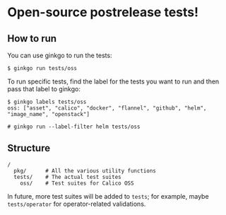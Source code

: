 # Open-source postrelease tests!

## How to run

You can use ginkgo to run the tests:

```
$ ginkgo run tests/oss
```

To run specific tests, find the label for the tests you want to run and
then pass that label to ginkgo:

```
$ ginkgo labels tests/oss
oss: ["asset", "calico", "docker", "flannel", "github", "helm", "image_name", "openstack"]

# ginkgo run --label-filter helm tests/oss
```

## Structure

```
/
  pkg/      # All the various utility functions
  tests/    # The actual test suites
    oss/    # Test suites for Calico OSS
```

In future, more test suites will be added to `tests`; for example, maybe `tests/operator` for
operator-related validations. 


